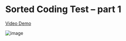# Sorted Coding Test – part 1

[Video Demo](https://github.com/stormwild/RainfallApi/blob/main/sorted-application-test.mp4)

![image](https://github.com/stormwild/RainfallApi/assets/657249/14f16b60-e856-4fec-906b-6fa768816dd0)

